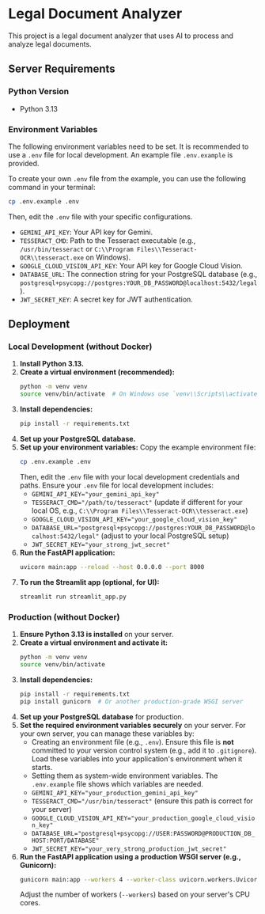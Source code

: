 # Legal Document Analyzer

This project is a legal document analyzer that uses AI to process and analyze legal documents.

## Server Requirements

### Python Version
- Python 3.13

### Environment Variables
The following environment variables need to be set. It is recommended to use a `.env` file for local development. An example file `.env.example` is provided.

To create your own `.env` file from the example, you can use the following command in your terminal:

```bash
cp .env.example .env
```

Then, edit the `.env` file with your specific configurations.

- `GEMINI_API_KEY`: Your API key for Gemini.
- `TESSERACT_CMD`: Path to the Tesseract executable (e.g., `/usr/bin/tesseract` or `C:\\Program Files\\Tesseract-OCR\\tesseract.exe` on Windows).
- `GOOGLE_CLOUD_VISION_API_KEY`: Your API key for Google Cloud Vision.
- `DATABASE_URL`: The connection string for your PostgreSQL database (e.g., `postgresql+psycopg://postgres:YOUR_DB_PASSWORD@localhost:5432/legal`).
- `JWT_SECRET_KEY`: A secret key for JWT authentication.

## Deployment

### Local Development (without Docker)
1.  **Install Python 3.13.**
2.  **Create a virtual environment (recommended):**
    ```bash
    python -m venv venv
    source venv/bin/activate  # On Windows use `venv\\Scripts\\activate`
    ```
3.  **Install dependencies:**
    ```bash
    pip install -r requirements.txt
    ```
4.  **Set up your PostgreSQL database.**
5.  **Set up your environment variables:**
    Copy the example environment file:
    ```bash
    cp .env.example .env
    ```
    Then, edit the `.env` file with your local development credentials and paths.
    Ensure your `.env` file for local development includes:
    - `GEMINI_API_KEY="your_gemini_api_key"`
    - `TESSERACT_CMD="/path/to/tesseract"` (update if different for your local OS, e.g., `C:\\Program Files\\Tesseract-OCR\\tesseract.exe`)
    - `GOOGLE_CLOUD_VISION_API_KEY="your_google_cloud_vision_key"`
    - `DATABASE_URL="postgresql+psycopg://postgres:YOUR_DB_PASSWORD@localhost:5432/legal"` (adjust to your local PostgreSQL setup)
    - `JWT_SECRET_KEY="your_strong_jwt_secret"`
6.  **Run the FastAPI application:**
    ```bash
    uvicorn main:app --reload --host 0.0.0.0 --port 8000
    ```
7.  **To run the Streamlit app (optional, for UI):**
    ```bash
    streamlit run streamlit_app.py
    ```

### Production (without Docker)
1.  **Ensure Python 3.13 is installed** on your server.
2.  **Create a virtual environment and activate it:**
    ```bash
    python -m venv venv
    source venv/bin/activate
    ```
3.  **Install dependencies:**
    ```bash
    pip install -r requirements.txt
    pip install gunicorn  # Or another production-grade WSGI server
    ```
4.  **Set up your PostgreSQL database** for production.
5.  **Set the required environment variables securely** on your server. For your own server, you can manage these variables by:
    *   Creating an environment file (e.g., `.env`). Ensure this file is **not** committed to your version control system (e.g., add it to `.gitignore`). Load these variables into your application's environment when it starts.
    *   Setting them as system-wide environment variables.
    The `.env.example` file shows which variables are needed.
    - `GEMINI_API_KEY="your_production_gemini_api_key"`
    - `TESSERACT_CMD="/usr/bin/tesseract"` (ensure this path is correct for your server)
    - `GOOGLE_CLOUD_VISION_API_KEY="your_production_google_cloud_vision_key"`
    - `DATABASE_URL="postgresql+psycopg://USER:PASSWORD@PRODUCTION_DB_HOST:PORT/DATABASE"`
    - `JWT_SECRET_KEY="your_very_strong_production_jwt_secret"`
6.  **Run the FastAPI application using a production WSGI server (e.g., Gunicorn):**
    ```bash
    gunicorn main:app --workers 4 --worker-class uvicorn.workers.UvicornWorker --bind 0.0.0.0:8000
    ```
    Adjust the number of workers (`--workers`) based on your server's CPU cores.

